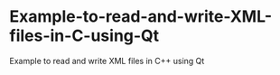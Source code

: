 # Example-to-read-and-write-XML-files-in-C-using-Qt
Example to read and write XML files in C++ using Qt
